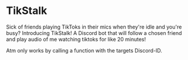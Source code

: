 # TikStalk
Sick of friends playing TikToks in their mics when they're idle and you're busy?
Introducing TikStalk! A Discord bot that will follow a chosen friend and play audio of me watching tiktoks for like 20 minutes!

Atm only works by calling a function with the targets Discord-ID.
